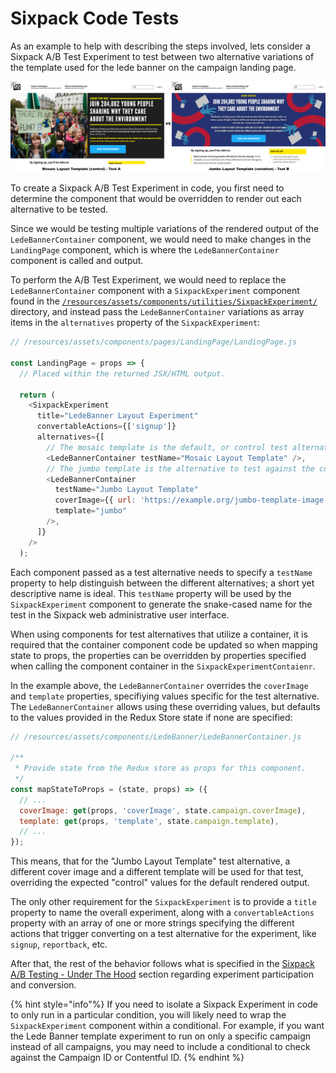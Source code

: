# Sixpack Code Tests

As an example to help with describing the steps involved, lets consider a Sixpack A/B Test Experiment to test between two alternative variations of the template used for the lede banner on the campaign landing page.

![Sixpack Lede Banner Template Alternatives](../../../.gitbook/assets/sixpack-lede-banner-template-alternatives.png)

To create a Sixpack A/B Test Experiment in code, you first need to determine the component that would be overridden to render out each alternative to be tested.

Since we would be testing multiple variations of the rendered output of the `LedeBannerContainer` component, we would need to make changes in the `LandingPage` component, which is where the `LedeBannerContainer` component is called and output.

To perform the A/B Test Experiment, we would need to replace the `LedeBannerContainer` component with a `SixpackExperiment` component found in the [`/resources/assets/components/utilities/SixpackExperiment/`](https://github.com/DoSomething/phoenix-next/tree/master/resources/assets/components/utilities/SixpackExperiment) directory, and instead pass the `LedeBannerContainer` variations as array items in the `alternatives` property of the `SixpackExperiment`:

```javascript
// /resources/assets/components/pages/LandingPage/LandingPage.js

const LandingPage = props => {
  // Placed within the returned JSX/HTML output.

  return (
    <SixpackExperiment
      title="LedeBanner Layout Experiment"
      convertableActions={['signup']}
      alternatives={[
        // The mosaic template is the default, or control test alternative.
        <LedeBannerContainer testName="Mosaic Layout Template" />,
        // The jumbo template is the alternative to test against the control.
        <LedeBannerContainer
          testName="Jumbo Layout Template"
          coverImage={{ url: 'https://example.org/jumbo-template-image.png' }}
          template="jumbo"
        />,
      ]}
    />
  );
```

Each component passed as a test alternative needs to specify a `testName` property to help distinguish between the different alternatives; a short yet descriptive name is ideal. This `testName` property will be used by the `SixpackExperiment` component to generate the snake-cased name for the test in the Sixpack web administrative user interface.

When using components for test alternatives that utilize a container, it is required that the container component code be updated so when mapping state to props, the properties can be overridden by properties specified when calling the component container in the `SixpackExperimentContaienr`.

In the example above, the `LedeBannerContainer` overrides the `coverImage` and `template` properties, specifiying values specific for the test alternative. The `LedeBannerContainer` allows using these overriding values, but defaults to the values provided in the Redux Store state if none are specified:

```javascript
// /resources/assets/components/LedeBanner/LedeBannerContainer.js

/**
 * Provide state from the Redux store as props for this component.
 */
const mapStateToProps = (state, props) => ({
  // ...
  coverImage: get(props, 'coverImage', state.campaign.coverImage),
  template: get(props, 'template', state.campaign.template),
  // ...
});
```

This means, that for the "Jumbo Layout Template" test alternative, a different cover image and a different template will be used for that test, overriding the expected "control" values for the default rendered output.

The only other requirement for the `SixpackExperiment` is to provide a `title` property to name the overall experiment, along with a `convertableActions` property with an array of one or more strings specifying the different actions that trigger converting on a test alternative for the experiment, like `signup`, `reportback`, etc.

After that, the rest of the behavior follows what is specified in the [Sixpack A/B Testing - Under The Hood](sixpack-a-b-testing.md#under-the-hood) section regarding experiment participation and conversion.

{% hint style="info"%}
If you need to isolate a Sixpack Experiment in code to only run in a particular condition, you will likely need to wrap the `SixpackExperiment` component within a conditional. For example, if you want the Lede Banner template experiment to run on only a specific campaign instead of all campaigns, you may need to include a conditional to check against the Campaign ID or Contentful ID.
{% endhint %}
